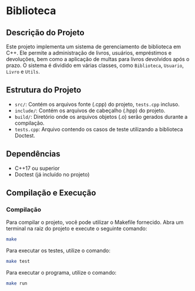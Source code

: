# Biblioteca

## Descrição do Projeto
Este projeto implementa um sistema de gerenciamento de biblioteca em C++. Ele permite a administração de livros, usuários, empréstimos e devoluções, bem como a aplicação de multas para livros devolvidos após o prazo. O sistema é dividido em várias classes, como `Biblioteca`, `Usuario`, `Livro` e `Utils`.

## Estrutura do Projeto
- `src/`: Contém os arquivos fonte (.cpp) do projeto, `tests.cpp` incluso.
- `include/`: Contém os arquivos de cabeçalho (.hpp) do projeto.
- `build/`: Diretório onde os arquivos objetos (.o) serão gerados durante a compilação.
- `tests.cpp`: Arquivo contendo os casos de teste utilizando a biblioteca Doctest.

## Dependências
- C++17 ou superior
- Doctest (já incluído no projeto)

## Compilação e Execução
### Compilação
Para compilar o projeto, você pode utilizar o Makefile fornecido. Abra um terminal na raiz do projeto e execute o seguinte comando:

```bash
make
```

Para executar os testes, utilize o comando:

```bash
make test
```

Para executar o programa, utilize o comando:

```bash
make run
```
